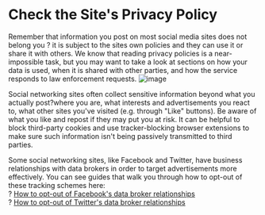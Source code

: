 [Title]: # (Check the Site's Privacy Policy)
[Difficulty]: # (Beginner)
[Order]: # (2)

# Check the Site's Privacy Policy

Remember that information you post on most social media sites does not belong you ? it is subject to the sites own policies and they can use it or share it with others. We know that reading privacy policies is a near-impossible task, but you may want to take a look at sections on how your data is used, when it is shared with other parties, and how the service responds to law enforcement requests.
![image](socialb2.png)

Social networking sites often collect sensitive information beyond what you actually post?where you are, what interests and advertisements you react to, what other sites you've visited (e.g. through "Like" buttons). Be aware of what you like and repost if they may put you at risk. It can be helpful to block third-party cookies and use tracker-blocking browser extensions to make sure such information isn't being passively transmitted to third parties.

Some social networking sites, like Facebook and Twitter, have business relationships with data brokers in order to target advertisements more effectively. You can see guides that walk you through how to opt-out of these tracking schemes here:  
? [How to opt-out of Facebook's data broker relationships](https://www.eff.org/deeplinks/2013/02/howto-opt-out-databrokers-showing-your-targeted-advertisements-facebook)  
? [How to opt-out of Twitter's data broker relationships](https://www.eff.org/deeplinks/2013/07/how-opt-out-twitters-tailored-advertisements-and-more)